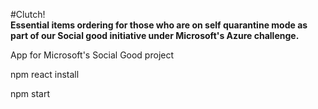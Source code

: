 #Clutch! <br>
__Essential items ordering for those who are on self quarantine mode as part of our Social good initiative under Microsoft's Azure challenge.__

App for Microsoft's Social Good project


npm react install

npm start
